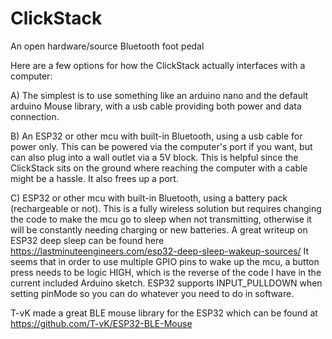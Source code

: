 # ClickStack
An open hardware/source Bluetooth foot pedal

Here are a few options for how the ClickStack actually interfaces with a computer:

A) The simplest is to use something like an arduino nano and the default arduino Mouse library, with a usb cable providing both power and data connection.  

B) An ESP32 or other mcu with built-in Bluetooth, using a usb cable for power only.  This can be powered via the computer's port if you want, but can also plug into a wall outlet via a 5V block.  This is helpful since the ClickStack sits on the ground where reaching the computer with a cable might be a hassle.  It also frees up a port.

C)  ESP32 or other mcu with built-in Bluetooth, using a battery pack (rechargeable or not).  This is a fully wireless solution but requires changing the code to make the mcu go to sleep when not transmitting, otherwise it will be constantly needing charging or new batteries.  A great writeup on ESP32 deep sleep can be found here https://lastminuteengineers.com/esp32-deep-sleep-wakeup-sources/ It seems that in order to use multiple GPIO pins to wake up the mcu, a button press needs to be logic HIGH, which is the reverse of the code I have in the current included Arduino sketch.  ESP32 supports INPUT_PULLDOWN when setting pinMode so you can do whatever you need to do in software.

T-vK made a great BLE mouse library for the ESP32 which can be found at https://github.com/T-vK/ESP32-BLE-Mouse 



